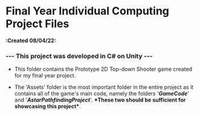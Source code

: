 # Final Year Individual Computing Project Files

**:Created 08/04/22:**

### --- This project was developed in C# on Unity ---

- This folder contains the Prototype 2D Top-down Shooter game created for my final year project.

- The 'Assets' folder is the most important folder in the entire project as it contains all of the game's main code, namely the folders '***GameCode***' and '***AstarPathfindingProject***'. **\*These two should be sufficient for showcasing this project\***.
